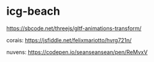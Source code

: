 # icg-beach

https://sbcode.net/threejs/gltf-animations-transform/

corais: https://jsfiddle.net/felixmariotto/hvrg721n/

nuvens: https://codepen.io/seanseansean/pen/ReMvxV